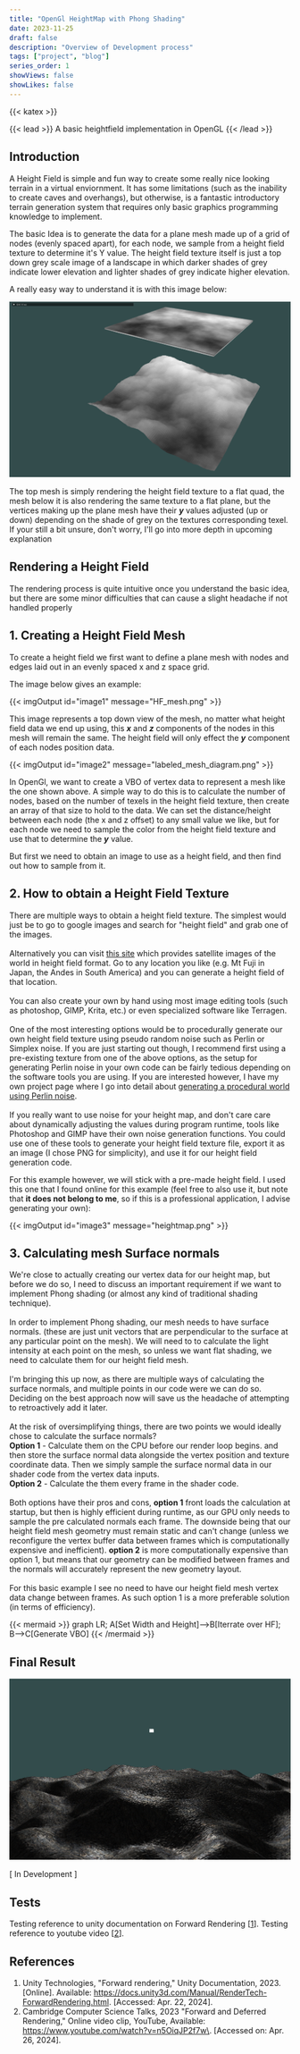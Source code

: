 ```yaml
---
title: "OpenGl HeightMap with Phong Shading"
date: 2023-11-25
draft: false
description: "Overview of Development process"
tags: ["project", "blog"]
series_order: 1
showViews: false
showLikes: false
---
```


{{< katex >}}

{{< lead >}}
A basic heightfield implementation in OpenGL
{{< /lead >}}

## Introduction
A Height Field is simple and fun way to create some really nice looking terrain in a virtual enviornment. It has some limitations (such as the inability to create caves and overhangs), but otherwise, is a fantastic introductory terrain generation system that requires only basic graphics programming knowledge to implement.

The basic Idea is to generate the data for a plane mesh made up of a grid of nodes (evenly spaced apart), for each node, we sample from a height field texture to determine it's Y value.
The height field texture itself is just a top down grey scale image of a landscape in which darker shades of grey indicate lower elevation and lighter shades of grey indicate higher elevation.

A really easy way to understand it is with this image below:

![hf example img](HF_in_engine.png)

The top mesh is simply rendering the height field texture to a flat quad, the mesh below it is also rendering the same texture to a flat plane, but the vertices making up the plane mesh have their ***y*** values adjusted (up or down) depending on the shade of grey on the textures corresponding texel.
If your still a bit unsure, don't worry, I'll go into more depth in upcoming explanation

## Rendering a Height Field
The rendering process is quite intuitive once you understand the basic idea, but there are some minor difficulties that can cause a slight headache if not handled properly

## 1. Creating a Height Field Mesh

To create a height field we first want to define a plane mesh with nodes and edges laid out in an evenly spaced x and z space grid.

The image below gives an example:

{{< imgOutput id="image1" message="HF_mesh.png" >}}

This image represents a top down view of the mesh, no matter what height field data we end up using, this ***x*** and ***z*** components of the nodes in this mesh will remain the same. The height field will only effect the ***y*** component of each nodes position data.
<br>

{{< imgOutput id="image2" message="labeled_mesh_diagram.png" >}}

In OpenGl, we want to create a VBO of vertex data to represent a mesh like the one shown above. 
A simple way to do this is to calculate the number of nodes, based on the number of texels in the height field texture, then create an array of that size to hold to the data. 
We can set the distance/height between each node (the x and z offset) to any small value we like, but for each node we need to sample the color from the height field texture and use that to determine the ***y*** value.

But first we need to obtain an image to use as a height field, and then find out how to sample from it.

## 2. How to obtain a Height Field Texture

There are multiple ways to obtain a height field texture. The simplest would just be to go to google images and search for "height field" and grab one of the images.
<br><br>
Alternatively you can visit [this site](https://tangrams.github.io/heightmapper/) which provides satellite images of the world in height field format. Go to any location you like (e.g. Mt Fuji in Japan, the Andes in South America) and you can generate a height field of that location.
<br><br>
You can also create your own by hand using most image editing tools (such as photoshop, GIMP, Krita, etc.) or even specialized software like Terragen.
<br><br>
One of the most interesting options would be to procedurally generate our own height field texture using pseudo random noise such as Perlin or Simplex noise. If you are just starting out though, I recommend first using a pre-existing texture from one of the above options, as the setup for generating Perlin noise in your own code can be fairly tedious depending on the software tools you are using.
If you are interested however, I have my own project page where I go into detail about [generating a procedural world using Perlin noise](../procedural-world-pn).
<br><br>
If you really want to use noise for your height map, and don't care care about dynamically adjusting the values during program runtime, tools like Photoshop and GIMP have their own noise generation functions. You could use one of these tools to generate your height field texture file, export it as an image (I chose PNG for simplicity), and use it for our height field generation code.

For this example however, we will stick with a pre-made height field. I used this one that I found online for this example (feel free to also use it, but note that **it does not belong to me**, so if this is a professional application, I advise generating your own):

{{< imgOutput id="image3" message="heightmap.png" >}}


## 3. Calculating mesh Surface normals

We're close to actually creating our vertex data for our height map, but before we do so, I need to discuss an important requirement if we want to implement Phong shading (or almost any kind of traditional shading technique).
<br><br>
In order to implement Phong shading, our mesh needs to have surface normals. (these are just unit vectors that are perpendicular to the surface at any particular point on the mesh). 
We will need to to calculate the light intensity at each point on the mesh, so unless we want flat shading, we need to calculate them for our height field mesh.
<br><br>
I'm bringing this up now, as there are multiple ways of calculating the surface normals, and multiple points in our code were we can do so. Deciding on the best approach now will save us the headache of attempting to retroactively add it later.
<br><br>
At the risk of oversimplifying things, there are two points we would ideally chose to calculate the surface normals?
<br>
**Option 1** - Calculate them on the CPU before our render loop begins. and then store the surface normal data alongside the vertex position and texture coordinate data. Then we simply sample the surface normal data in our shader code from the vertex data inputs.
<br>
**Option 2** - Calculate the them every frame in the shader code.
<br><br>
Both options have their pros and cons, **option 1** front loads the calculation at startup, but then is highly efficient during runtime, as our GPU only needs to sample the pre calculated normals each frame. The downside being that our height field mesh geometry must remain static and can't change (unless we reconfigure the vertex buffer data between frames which is computationally expensive and inefficient).
**option 2** is more computationally expensive than option 1, but means that our geometry can be modified between frames and the normals will accurately represent the new geometry layout.
<br><br>
For this basic example I see no need to have our height field mesh vertex data change between frames. As such option 1 is a more preferable solution (in terms of efficiency).


{{< mermaid >}}
graph LR;
A[Set Width and Height]-->B[Iterrate over HF];
B-->C[Generate VBO]
{{< /mermaid >}}

## Final Result

![hm img](Featured.png)

[ In Development ]

## Tests
Testing reference to unity documentation on Forward Rendering [<a href="#ref1">1</a>\].
Testing reference to youtube video [<a href="#ref2">2</a>\].


## References
1. <a id="ref1"> Unity Technologies, "Forward rendering," Unity Documentation, 2023. [Online]. Available: https://docs.unity3d.com/Manual/RenderTech-ForwardRendering.html. [Accessed: Apr. 22, 2024].</a>
2. <a id="ref2"> Cambridge Computer Science Talks, 2023 "Forward and Deferred Rendering," Online video clip, YouTube, Available: <https://www.youtube.com/watch?v=n5OiqJP2f7w\>. [Accessed on: Apr. 26, 2024].</a>


